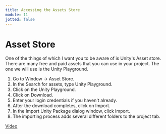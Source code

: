 ```yaml
---
title: Accessing the Assets Store
module: 11
jotted: false
---
```


# Asset Store 

One of the things of which I want you to be aware of is Unity's Asset store.  There are many free and paid assets that you can use in your project.  The one we will use is the Unity Playground.

1. Go to Window -> Asset Store. 
2. In the Search for assets, type Unity Playground.
3. Click on the Unity Playground.
4. Click on Download.
5. Enter your login credentials if you haven't already.
6. After the download completes, click on Import.
7. In the Import Unity Package dialog window, click Import.
8. The importing process adds several different folders to the project tab.

<a href="https://umontana.zoom.us/rec/play/7sYlcOv-r2g3HoGQtwSDAfUtW43pfKus1yNK8_INnUzgAHgLO1OvbuEaMeK8TPSfVZNiteVN4J1vgK5c?continueMode=true" target="_new">Video</a>